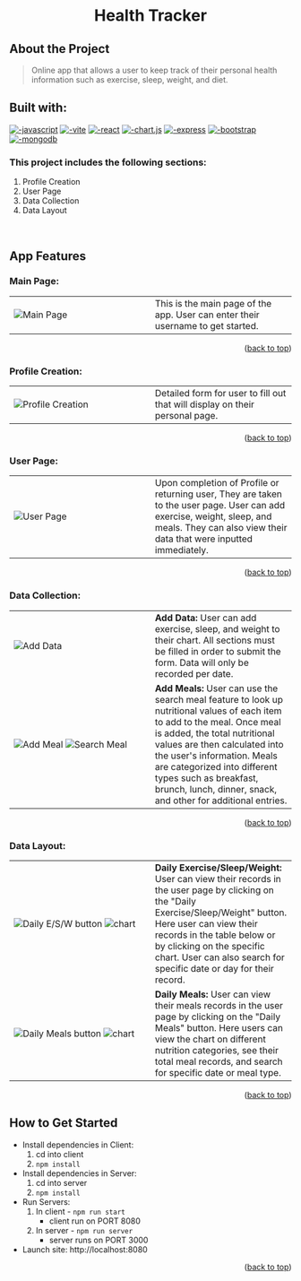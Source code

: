 <h1 align="center">
  Health Tracker
</h1>

## About the Project

> Online app that allows a user to keep track of their personal health information such as exercise, sleep, weight, and diet.

## Built with:
<a href="https://developer.mozilla.org/en-US/docs/Web/JavaScript/Guide/Introduction">![-javascript](https://img.shields.io/badge/JavaScript-F7DF1E.svg?style=for-the-badge&logo=JavaScript&logoColor=black)</a>
<a href="https://vitejs.dev/">![-vite](https://img.shields.io/badge/Vite-B73BFE?style=for-the-badge&logo=vite&logoColor=FFD62E)</a>
<a href="https://reactjs.org/">![-react](https://img.shields.io/badge/React-61DAFB.svg?style=for-the-badge&logo=React&logoColor=black)</a>
<a href="https://www.chartjs.org/">![-chart.js](https://img.shields.io/badge/Chart.js-FF6384?style=for-the-badge&logo=chartdotjs&logoColor=white)</a>
<a href="https://expressjs.com/">![-express](https://img.shields.io/badge/Express.js-000000?style=for-the-badge&logo=express&logoColor=white)</a>
<a href="https://getbootstrap.com/">![-bootstrap](https://img.shields.io/badge/Bootstrap-7952B3.svg?style=for-the-badge&logo=Bootstrap&logoColor=white)</a>
<a href="https://www.mongodb.com/">![-mongodb](https://img.shields.io/badge/MongoDB-4EA94B?style=for-the-badge&logo=mongodb&logoColor=white)</a>

### This project includes the following sections:

1. Profile Creation
2. User Page
3. Data Collection
4. Data Layout

<br/>

## App Features

<!--* MAIN PAGE -->

### Main Page:

<table>
  <tr>
    <td width="50%">
      <img src="https://user-images.githubusercontent.com/104481165/206003623-eb99ce9c-41c7-4811-8bfe-048bc285cf17.png" alt="Main Page">
    </td>
    <td>
      This is the main page of the app. User can enter their username to get started.
    </td>
  </tr>
</table>
<p align="right">(<a href="#top">back to top</a>)</p>

<!--* PROFILE CREATION -->

### Profile Creation:

<table>
  <tr>
    <td width="50%">
      <img src="https://user-images.githubusercontent.com/104481165/206004697-b5fed664-8f5e-4c90-8eb0-c9c6a7a5f282.png" alt="Profile Creation">
    </td>
    <td>
      Detailed form for user to fill out that will display on their personal page.
    </td>
  </tr>
</table>
<p align="right">(<a href="#top">back to top</a>)</p>

<!--* USER PAGE -->

### User Page:

<table>
  <tr>
    <td width="50%">
      <img src="https://user-images.githubusercontent.com/104481165/206005523-9f282d75-d13f-42ee-baef-2166586f60d6.png" alt="User Page">
    </td>
    <td>
      Upon completion of Profile or returning user, They are taken to the user page. User can add exercise, weight, sleep, and meals. They can also view their data that were inputted immediately.
    </td>
  </tr>
</table>
<p align="right">(<a href="#top">back to top</a>)</p>

<!--* DATA COLLECTION -->

### Data Collection:

<table>
  <tr>
    <td width="50%">
    <img src="https://user-images.githubusercontent.com/104481165/206007595-0880e217-ef29-48fa-89e6-3332fc22ff33.png" alt="Add Data">
    </td>
    <td>
      <b>Add Data:</b> User can add exercise, sleep, and weight to their chart. All sections must be filled in order to submit the form. Data will only be recorded per date.
    </td>
  </tr>
  <tr>
    <td>
    <img src="https://user-images.githubusercontent.com/104481165/206025625-141c43e7-2963-4c08-a1f9-86bab2c3b4bb.png" alt="Add Meal">
    <img src="https://user-images.githubusercontent.com/104481165/206026347-feeeac17-d372-4091-87e7-6be2abeeea02.png" alt="Search Meal">
    </td>
    <td>
      <b>Add Meals:</b> User can use the search meal feature to look up nutritional values of each item to add to the meal. Once meal is added, the total nutritional values are then calculated into the user's information. Meals are categorized into different types such as breakfast, brunch, lunch, dinner, snack, and other for additional entries.
    </td>
  </tr>
</table>
<p align="right">(<a href="#top">back to top</a>)</p>

<!--* DATA LAYOUT -->

### Data Layout:

<table>
  <tr>
    <td width="50%">
    <img src="https://user-images.githubusercontent.com/104481165/206028224-a40b503c-c433-4d3f-beeb-9ff52f1cfe25.png" alt="Daily E/S/W button">
    <img src="https://user-images.githubusercontent.com/104481165/206028514-1a043df1-7b12-45db-bf41-ce0b64b6866a.png" alt="chart">
    </td>
    <td>
      <b>Daily Exercise/Sleep/Weight:</b> User can view their records in the user page by clicking on the "Daily Exercise/Sleep/Weight" button. Here user can view their records in the table below or by clicking on the specific chart. User can also search for specific date or day for their record.
    </td>
  </tr>
  <tr>
    <td>
    <img src="https://user-images.githubusercontent.com/104481165/206029275-f93989dd-dd5f-49fc-80f3-e9c26b8783d6.png" alt="Daily Meals button">
    <img src="https://user-images.githubusercontent.com/104481165/206029824-10b195cc-ff00-4e26-b4ae-cc1ce7b57f76.png" alt="chart">
    </td>
    <td>
      <b>Daily Meals:</b> User can view their meals records in the user page by clicking on the "Daily Meals" button. Here users can view the chart on different nutrition categories, see their total meal records, and search for specific date or meal type.
    </td>
  </tr>
</table>
<p align="right">(<a href="#top">back to top</a>)</p>

## How to Get Started ##
- Install dependencies in Client:
  1. cd into client
  2. `npm install`
- Install dependencies in Server:
  1. cd into server
  2. `npm install`
- Run Servers:
  1. In client - `npm run start`
     - client run on PORT 8080
  2. In server - `npm run server`
     - server runs on PORT 3000
- Launch site: http://localhost:8080

<p align="right">(<a href="#top">back to top</a>)</p>
